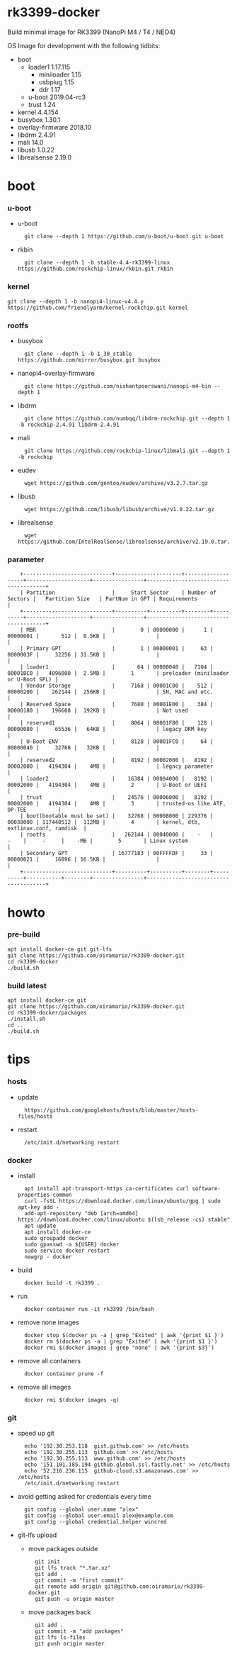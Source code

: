 rk3399-docker
=============
Build minimal image for RK3399 (NanoPi M4 / T4 / NEO4)

OS Image for development with the following tidbits:

* boot
    * loader1          1.17.115
        * miniloader   1.15
        * usbplug      1.15
        * ddr          1.17
    * u-boot           2019.04-rc3
    * trust            1.24
* kernel               4.4.154
* busybox              1.30.1
* overlay-firmware     2018.10
* libdrm               2.4.91
* mali                 14.0
* libusb               1.0.22
* librealsense         2.19.0
 
# boot

### u-boot

* u-boot

        git clone --depth 1 https://github.com/u-boot/u-boot.git u-boot

* rkbin

        git clone --depth 1 -b stable-4.4-rk3399-linux https://github.com/rockchip-linux/rkbin.git rkbin

### kernel

    git clone --depth 1 -b nanopi4-linux-v4.4.y https://github.com/friendlyarm/kernel-rockchip.git kernel

### rootfs

* busybox

        git clone --depth 1 -b 1_30_stable https://github.com/mirror/busybox.git busybox

* nanopi4-overlay-firmware

        git clone https://github.com/nishantpoorswani/nanopi-m4-bin --depth 1

* libdrm

        git clone https://github.com/numbqq/libdrm-rockchip.git --depth 1 -b rockchip-2.4.91 libdrm-2.4.91

* mali

        git clone https://github.com/rockchip-linux/libmali.git --depth 1 -b rockchip

* eudev

        wget https://github.com/gentoo/eudev/archive/v3.2.7.tar.gz

* libusb

        wget https://github.com/libusb/libusb/archive/v1.0.22.tar.gz

* librealsense

        wget https://github.com/IntelRealSense/librealsense/archive/v2.19.0.tar.gz

### parameter
        +----------------------------+---------------------+-------------------+--------------------+----------------+--------------------------------------+
        | Partition                  |     Start Sector    | Number of Sectors |   Partition Size   | PartNum in GPT | Requirements                         |
        +----------------------------+----------+----------+--------+----------+--------------------+----------------+--------------------------------------+
        | MBR                        |        0 | 00000000 |      1 | 00000001 |       512 |  0.5KB |                |                                      |
        | Primary GPT                |        1 | 00000001 |     63 | 0000003F |     32256 | 31.5KB |                |                                      |
        | loader1                    |       64 | 00000040 |   7104 | 00001BC0 |   4096000 |  2.5MB |        1       | preloader (miniloader or U-Boot SPL) |
        | Vendor Storage             |     7168 | 00001C00 |    512 | 00000200 |    262144 |  256KB |                | SN, MAC and etc.                     |
        | Reserved Space             |     7680 | 00001E00 |    384 | 00000180 |    196608 |  192KB |                | Not used                             |
        | reserved1                  |     8064 | 00001F80 |    128 | 00000080 |     65536 |   64KB |                | legacy DRM key                       |
        | U-Boot ENV                 |     8128 | 00001FC0 |     64 | 00000040 |     32768 |   32KB |                |                                      |
        | reserved2                  |     8192 | 00002000 |   8192 | 00002000 |   4194304 |    4MB |                | legacy parameter                     |
        | loader2                    |    16384 | 00004000 |   8192 | 00002000 |   4194304 |    4MB |        2       | U-Boot or UEFI                       |
        | trust                      |    24576 | 00006000 |   8192 | 00002000 |   4194304 |    4MB |        3       | trusted-os like ATF, OP-TEE          |
        | boot(bootable must be set) |    32768 | 00008000 | 229376 | 00038000 | 117440512 |  112MB |        4       | kernel, dtb, extlinux.conf, ramdisk  |
        | rootfs                     |   262144 | 00040000 |    -   |     -    |     -     |    -MB |        5       | Linux system                         |
        | Secondary GPT              | 16777183 | 00FFFFDF |     33 | 00000021 |     16896 | 16.5KB |                |                                      |
        +----------------------------+----------+----------+--------+----------+-----------+--------+----------------+--------------------------------------+


# howto
### pre-build

    apt install docker-ce git git-lfs
    git clone https://github.com/oiramario/rk3399-docker.git
    cd rk3399-docker
    ./build.sh

### build latest

    apt install docker-ce git
    git clone https://github.com/oiramario/rk3399-docker.git
    cd rk3399-docker/packages
    ./install.sh
    cd ..
    ./build.sh

# tips
### hosts
* update

        https://github.com/googlehosts/hosts/blob/master/hosts-files/hosts

* restart

        /etc/init.d/networking restart

### docker
* install

        apt install apt-transport-https ca-certificates curl software-properties-common
        curl -fsSL https://download.docker.com/linux/ubuntu/gpg | sudo apt-key add -
        add-apt-repository "deb [arch=amd64] https://download.docker.com/linux/ubuntu $(lsb_release -cs) stable"
        apt update
        apt install docker-ce
        sudo groupadd docker
        sudo gpasswd -a ${USER} docker
        sudo service docker restart
        newgrp - docker

* build

        docker build -t rk3399 .

* run

        docker container run -it rk3399 /bin/bash

* remove none images

        docker stop $(docker ps -a | grep "Exited" | awk '{print $1 }')
        docker rm $(docker ps -a | grep "Exited" | awk '{print $1 }')
        docker rmi $(docker images | grep "none" | awk '{print $3}')

* remove all containers

        docker container prune -f

* remove all images

        docker rmi $(docker images -q)

### git
* speed up git

        echo '192.30.253.118  gist.github.com' >> /etc/hosts
        echo '192.30.255.113  github.com' >> /etc/hosts
        echo '192.30.255.113  www.github.com' >> /etc/hosts
        echo '151.101.185.194 github.global.ssl.fastly.net' >> /etc/hosts
        echo '52.216.236.115  github-cloud.s3.amazonaws.com' >> /etc/hosts
        /etc/init.d/networking restart

* avoid getting asked for credentials every time

        git config --global user.name "alex"
        git config --global user.email alex@example.com
        git config --global credential.helper wincred

* git-lfs upload
    * move packages outside

            git init
            git lfs track "*.tar.xz"
            git add .
            git commit -m "first commit"
            git remote add origin git@github.com:oiramario/rk3399-docker.git
            git push -u origin master

    * move packages back

            git add .
            git commit -m "add packages"
            git lfs ls-files
            git push origin master
